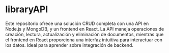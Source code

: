 # libraryAPI
Este repositorio ofrece una solución CRUD completa con una API en Node.js y MongoDB, y un frontend en React. La API maneja operaciones de creación, lectura, actualización y eliminación de documentos, mientras que el frontend en React proporciona una interfaz intuitiva para interactuar con los datos. Ideal para aprender sobre integración de backend.
